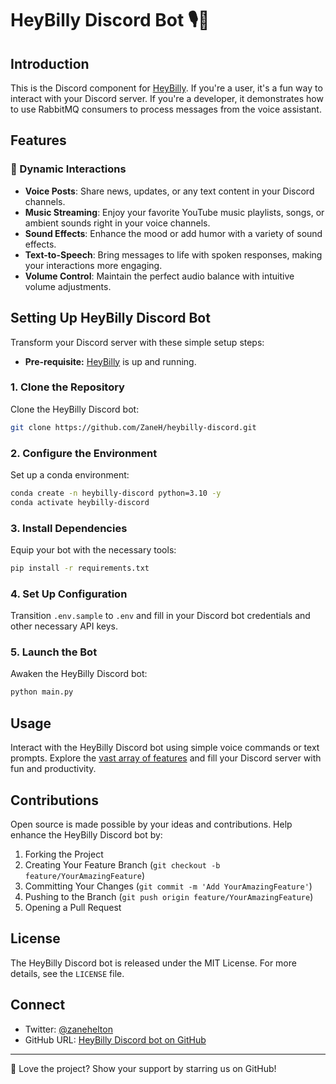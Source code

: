 # HeyBilly Discord Bot 🎙️🤖

## Introduction
This is the Discord component for [HeyBilly](https://github.com/ZaneH/HeyBilly). If you're a user, it's a fun way to interact with your Discord server. If you're a developer, it demonstrates how to use RabbitMQ consumers to process messages from the voice assistant.

## Features

### 📣 Dynamic Interactions
- **Voice Posts**: Share news, updates, or any text content in your Discord channels.
- **Music Streaming**: Enjoy your favorite YouTube music playlists, songs, or ambient sounds right in your voice channels.
- **Sound Effects**: Enhance the mood or add humor with a variety of sound effects.
- **Text-to-Speech**: Bring messages to life with spoken responses, making your interactions more engaging.
- **Volume Control**: Maintain the perfect audio balance with intuitive volume adjustments.

## Setting Up HeyBilly Discord Bot

Transform your Discord server with these simple setup steps:

- **Pre-requisite:** [HeyBilly](https://github.com/ZaneH/HeyBilly) is up and running.

### 1. Clone the Repository
Clone the HeyBilly Discord bot:
```bash
git clone https://github.com/ZaneH/heybilly-discord.git
```

### 2. Configure the Environment
Set up a conda environment:

```bash
conda create -n heybilly-discord python=3.10 -y
conda activate heybilly-discord
```

### 3. Install Dependencies
Equip your bot with the necessary tools:
```bash
pip install -r requirements.txt
```

### 4. Set Up Configuration
Transition `.env.sample` to `.env` and fill in your Discord bot credentials and other necessary API keys.

### 5. Launch the Bot
Awaken the HeyBilly Discord bot:
```bash
python main.py
```

## Usage
Interact with the HeyBilly Discord bot using simple voice commands or text prompts. Explore the [vast array of features](https://github.com/ZaneH/heybilly?tab=readme-ov-file#features) and fill your Discord server with fun and productivity.

## Contributions
Open source is made possible by your ideas and contributions. Help enhance the HeyBilly Discord bot by:

1. Forking the Project
2. Creating Your Feature Branch (`git checkout -b feature/YourAmazingFeature`)
3. Committing Your Changes (`git commit -m 'Add YourAmazingFeature'`)
4. Pushing to the Branch (`git push origin feature/YourAmazingFeature`)
5. Opening a Pull Request

## License
The HeyBilly Discord bot is released under the MIT License. For more details, see the `LICENSE` file.

## Connect
- Twitter: [@zanehelton](https://twitter.com/zanehelton)
- GitHub URL: [HeyBilly Discord bot on GitHub](https://github.com/ZaneH/heybilly-discord)

---

🌟 Love the project? Show your support by starring us on GitHub!
